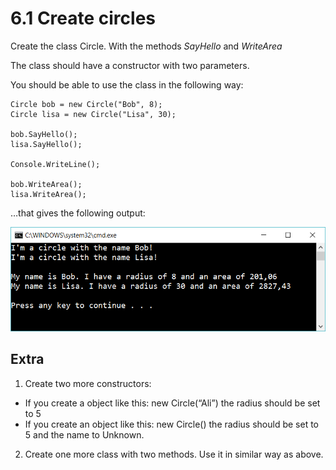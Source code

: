 ﻿# 6.1 Create circles


Create the class Circle. With the methods *SayHello* and *WriteArea*

The class should have a constructor with two parameters.

You should be able to use the class in the following way:

	Circle bob = new Circle("Bob", 8);
	Circle lisa = new Circle("Lisa", 30);

	bob.SayHello();
	lisa.SayHello();

	Console.WriteLine();

	bob.WriteArea();
	lisa.WriteArea();

…that gives the following output:

![20](Images/20.png)

## Extra

1. Create two more constructors:

- If you create a object like this: new Circle(“Ali”) the radius should be set to 5 
- If you create an object like this: new Circle() the radius should be set to 5 and the name to Unknown.

2. Create one more class with two methods. Use it in similar way as above.


